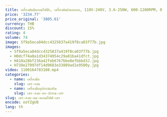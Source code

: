 ```yaml
---
title: เครื่องตัดมีดกลมไฟฟ้า, เครื่องตัดผ้าแบบกด, 110V-240V, 3.6-250W, 600-1200RPM, 0-32มม., PSC-110, New Ar
price: '3234.77'
price_original: '3805.61'
currency: THB
discount: 15%
rating: 4
volume: 74
image: Sf9a5eca84dcc4325837a419f8ca03f77b.jpg
images:
  - Sf9a5eca84dcc4325837a419f8ca03f77b.jpg
  - H0dcf74a0a1d34374954c29a81ba41dfct.jpg
  - H418a28bf236a42feb6767bbe8efbbbd3J.jpg
  - H738e27097df14d9683e33889ad1e9500y.jpg
video: 1100164783108.mp4
categories:
  - name: เครื่องมือ
    slug: เคร-องม
  - name: เครื่องมืออุปกรณ์เสริม
    slug: เคร-องม-ออ-ปกรณ-เสร
slug: เคร-องต-ดม-ดกลมไฟฟ-เคร
encode: ooYZgU8
lang: th
---
```

  